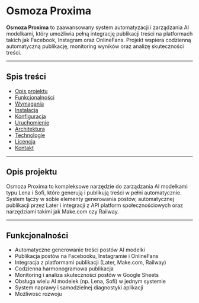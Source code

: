 # Osmoza Proxima

**Osmoza Proxima** to zaawansowany system automatyzacji i zarządzania AI modelkami, który umożliwia pełną integrację publikacji treści na platformach takich jak Facebook, Instagram oraz OnlineFans. Projekt wspiera codzienną automatyczną publikację, monitoring wyników oraz analizę skuteczności treści.

---

## Spis treści

- [Opis projektu](#opis-projektu)  
- [Funkcjonalności](#funkcjonalności)  
- [Wymagania](#wymagania)  
- [Instalacja](#instalacja)  
- [Konfiguracja](#konfiguracja)  
- [Uruchomienie](#uruchomienie)  
- [Architektura](#architektura)  
- [Technologie](#technologie)  
- [Licencja](#licencja)  
- [Kontakt](#kontakt)

---

## Opis projektu

Osmoza Proxima to kompleksowe narzędzie do zarządzania AI modelkami typu Lena i Sofi, które generują i publikują treści w pełni automatycznie. System łączy w sobie elementy generowania postów, automatycznej publikacji przez Later i integracji z API platform społecznościowych oraz narzędziami takimi jak Make.com czy Railway.

---

## Funkcjonalności

- Automatyczne generowanie treści postów AI modelki  
- Publikacja postów na Facebooku, Instagramie i OnlineFans  
- Integracja z platformami publikacji (Later, Make.com, Railway)  
- Codzienna harmonogramowa publikacja  
- Monitoring i analiza skuteczności postów w Google Sheets  
- Obsługa wielu AI modelek (np. Lena, Sofi) w jednym systemie  
- System naprawy i samodzielnej diagnostyki aplikacji  
- Możliwość rozwoju
